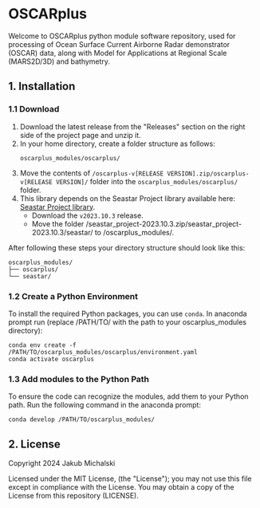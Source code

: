 # OSCARplus
Welcome to OSCARplus python module software repository, used for processing of Ocean Surface Current Airborne Radar demonstrator (OSCAR) data, along with Model for Applications at Regional Scale (MARS2D/3D) and bathymetry.

## 1. Installation
### 1.1 Download
1. Download the latest release from the "Releases" section on the right side of the project page and unzip it.
2. In your home directory, create a folder structure as follows:
   ```
   oscarplus_modules/oscarplus/
   ```
3. Move the contents of `/oscarplus-v[RELEASE VERSION].zip/oscarplus-v[RELEASE VERSION]/` folder into the `oscarplus_modules/oscarplus/` folder.
4. This library depends on the Seastar Project library available here: [Seastar Project library](https://github.com/ACHMartin/seastar_project).
   - Download the `v2023.10.3` release.
   - Move the folder /seastar_project-2023.10.3.zip/seastar_project-2023.10.3/seastar/ to /oscarplus_modules/.

After following these steps your directory structure should look like this:
```
oscarplus_modules/
├── oscarplus/
└── seastar/
```
### 1.2 Create a Python Environment
To install the required Python packages, you can use `conda`. In anaconda prompt run (replace /PATH/TO/ with the path to your oscarplus_modules directory):
```
conda env create -f /PATH/TO/oscarplus_modules/oscarplus/environment.yaml
conda activate oscarplus
```
### 1.3 Add modules to the Python Path
To ensure the code can recognize the modules, add them to your Python path. Run the following command in the anaconda prompt:
```
conda develop /PATH/TO/oscarplus_modules/
```
## 2. License
Copyright 2024 Jakub Michalski

Licensed under the MIT License, (the "License"); you may not 
use this file except in compliance with the License. You may obtain a copy of 
the License from this repository (LICENSE).
